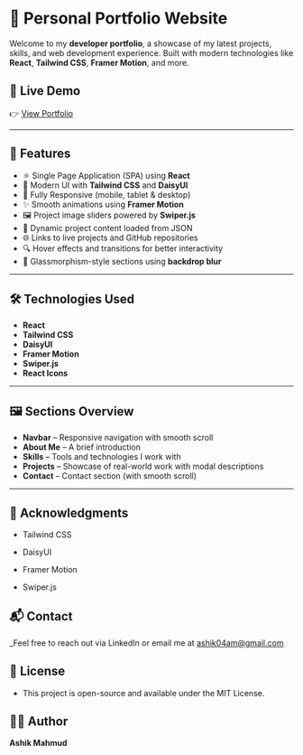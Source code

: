 # 💼 Personal Portfolio Website

Welcome to my **developer portfolio**, a showcase of my latest projects, skills, and web development experience. Built with modern technologies like **React**, **Tailwind CSS**, **Framer Motion**, and more.

## 🚀 Live Demo

👉 [View Portfolio](https://ashik-mahmud-portfolio.web.app/)

---

## 📌 Features

- ⚛️ Single Page Application (SPA) using **React**
- 🎨 Modern UI with **Tailwind CSS** and **DaisyUI**
- 📱 Fully Responsive (mobile, tablet & desktop)
- ✨ Smooth animations using **Framer Motion**
- 🖼️ Project image sliders powered by **Swiper.js**
- 🧠 Dynamic project content loaded from JSON
- 🌐 Links to live projects and GitHub repositories
- 🔍 Hover effects and transitions for better interactivity
- 🧊 Glassmorphism-style sections using **backdrop blur**

---

## 🛠️ Technologies Used

- **React**
- **Tailwind CSS**
- **DaisyUI**
- **Framer Motion**
- **Swiper.js**
- **React Icons**

---

## 🖼️ Sections Overview

- **Navbar** – Responsive navigation with smooth scroll
- **About Me** – A brief introduction
- **Skills** – Tools and technologies I work with
- **Projects** – Showcase of real-world work with modal descriptions
- **Contact** – Contact section (with smooth scroll)

---



## 🙌 Acknowledgments
- Tailwind CSS

- DaisyUI

- Framer Motion

- Swiper.js

## 📬 Contact
_Feel free to reach out via LinkedIn or email me at ashik04am@gmail.com

## 🧾 License
- This project is open-source and available under the MIT License.

## 👨‍💻 Author

**Ashik Mahmud**
